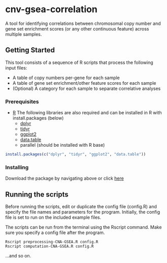 # cnv-gsea-correlation

A tool for identifying correlations between chromosomal copy number and gene set enrichment scores (or any other continuous feature) across multiple samples.

## Getting Started

This tool consists of a sequence of R scripts that process the following input files:
* A table of copy numbers per-gene for each sample
* A table of gene set enrichment/other feature scores for each sample
* (Optional) A category for each sample to separate correlative analyses

### Prerequisites

* [R](https://cran.r-project.org/)
The following libraries are also required and can be installed in R with install.packages (below)
  * [dplyr](https://cran.r-project.org/web/packages/dplyr/)
  * [tidyr](https://cran.r-project.org/web/packages/tidyr/)
  * [ggplot2](https://cran.r-project.org/web/packages/ggplot2/index.html)
  * [data.table](https://cran.r-project.org/web/packages/data.table/)
  * parallel (should be installed with R base)
```R
install.packages(c("dplyr", "tidyr", "ggplot2", "data.table"))
```

### Installing

Download the package by navigating above or click [here](https://github.com/nickgros/cnv-gsea-correlation/archive/master.zip)

## Running the scripts

Before running the scripts, edit or duplicate the config file (config.R) and specify the file names and parameters for the program. Initially, the config file is set to run on the included example files.

The scripts can be run from the terminal using the Rscript command. Make sure you specify a config file after the program.

```
Rscript preprocessing-CNA-GSEA.R config.R
Rscript computation-CNA-GSEA.R config.R
```
...and so on.